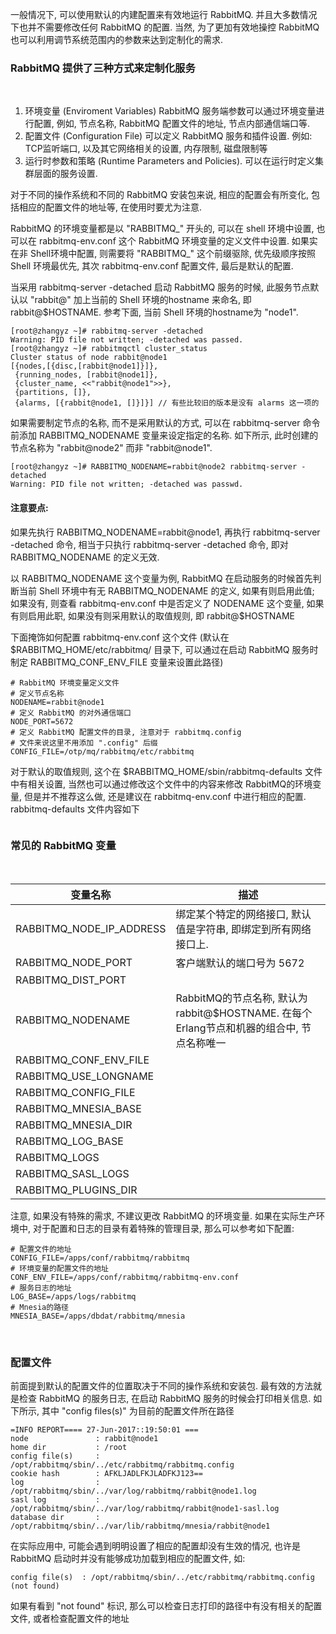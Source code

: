 
一般情况下, 可以使用默认的内建配置来有效地运行 RabbitMQ. 并且大多数情况下也并不需要修改任何 RabbitMQ 的配置. 当然, 为了更加有效地操控 RabbitMQ 也可以利用调节系统范围内的参数来达到定制化的需求.

### RabbitMQ 提供了三种方式来定制化服务

<br/>

1) 环境变量 (Enviroment Variables) RabbitMQ 服务端参数可以通过环境变量进行配置, 例如, 节点名称, RabbitMQ 配置文件的地址, 节点内部通信端口等.
2) 配置文件 (Configuration File) 可以定义 RabbitMQ 服务和插件设置. 例如: TCP监听端口, 以及其它网络相关的设置, 内存限制, 磁盘限制等
3) 运行时参数和策略 (Runtime Parameters and Policies). 可以在运行时定义集群层面的服务设置.

对于不同的操作系统和不同的 RabbitMQ 安装包来说, 相应的配置会有所变化, 包括相应的配置文件的地址等, 在使用时要尤为注意.

RabbitMQ 的环境变量都是以 "RABBITMQ_" 开头的, 可以在 shell 环境中设置, 也可以在 rabbitmq-env.conf 这个 RabbitMQ 环境变量的定义文件中设置. 如果实在非 Shell环境中配置, 则需要将 "RABBITMQ_" 这个前缀驱除, 优先级顺序按照 Shell 环境最优先, 其次 rabbitmq-env.conf 配置文件, 最后是默认的配置.

当采用 rabbitmq-server -detached 启动 RabbitMQ 服务的时候, 此服务节点默认以 "rabbit@" 加上当前的 Shell 环境的hostname 来命名, 即 rabbit@$HOSTNAME. 参考下面, 当前 Shell 环境的hostname为 "node1".

```shell
[root@zhangyz ~]# rabbitmq-server -detached
Warning: PID file not written; -detached was passed.
[root@zhangyz ~]# rabbitmqctl cluster_status
Cluster status of node rabbit@node1
[{nodes,[{disc,[rabbit@node1]}]},
 {running_nodes, [rabbit@node1]},
 {cluster_name, <<"rabbit@node1">>},
 {partitions, []},
 {alarms, [{rabbit@node1, []}]}] // 有些比较旧的版本是没有 alarms 这一项的
```

如果需要制定节点的名称, 而不是采用默认的方式, 可以在 rabbitmq-server 命令前添加 RABBITMQ_NODENAME 变量来设定指定的名称. 如下所示, 此时创建的节点名称为 "rabbit@node2" 而非 "rabbit@node1".

```shell
[root@zhangyz ~]# RABBITMQ_NODENAME=rabbit@node2 rabbitmq-server -detached
Warning: PID file not written; -detached was passwd.
```

#### 注意要点:

如果先执行 RABBITMQ_NODENAME=rabbit@node1, 再执行 rabbitmq-server -detached 命令, 相当于只执行 rabbitmq-server -detached 命令, 即对 RABBITMQ_NODENAME 的定义无效.

以 RABBITMQ_NODENAME 这个变量为例, RabbitMQ 在启动服务的时候首先判断当前 Shell 环境中有无 RABBITMQ_NODENAME 的定义, 如果有则启用此值; 如果没有, 则查看 rabbitmq-env.conf 中是否定义了 NODENAME 这个变量, 如果有则启用此职, 如果没有则采用默认的取值规则, 即 rabbit@$HOSTNAME 

下面掩饰如何配置 rabbitmq-env.conf 这个文件 (默认在 $RABBITMQ_HOME/etc/rabbitmq/ 目录下, 可以通过在启动 RabbitMQ 服务时制定 RABBITMQ_CONF_ENV_FILE 变量来设置此路径)

```shell
# RabbitMQ 环境变量定义文件
# 定义节点名称
NODENAME=rabbit@node1
# 定义 RabbitMQ 的对外通信端口
NODE_PORT=5672
# 定义 RabbitMQ 配置文件的目录, 注意对于 rabbitmq.config
# 文件来说这里不用添加 ".config" 后缀
CONFIG_FILE=/otp/mq/rabbitmq/etc/rabbitmq
```

对于默认的取值规则, 这个在 $RABBITMQ_HOME/sbin/rabbitmq-defaults 文件中有相关设置, 当然也可以通过修改这个文件中的内容来修改 RabbitMQ的环境变量, 但是并不推荐这么做, 还是建议在 rabbitmq-env.conf 中进行相应的配置. rabbitmq-defaults 文件内容如下

```shell

```

### 常见的 RabbitMQ 变量

<br/>

| 变量名称 | 描述 |
|---------|------|
| RABBITMQ_NODE_IP_ADDRESS| 绑定某个特定的网络接口, 默认值是字符串, 即绑定到所有网络接口上. |
| RABBITMQ_NODE_PORT | 客户端默认的端口号为 5672    |
| RABBITMQ_DIST_PORT |      |
| RABBITMQ_NODENAME  | RabbitMQ的节点名称, 默认为rabbit@$HOSTNAME. 在每个Erlang节点和机器的组合中, 节点名称唯一 |
| RABBITMQ_CONF_ENV_FILE |     |
| RABBITMQ_USE_LONGNAME  |     |
| RABBITMQ_CONFIG_FILE   |     |
| RABBITMQ_MNESIA_BASE   |     |
| RABBITMQ_MNESIA_DIR    |     |
| RABBITMQ_LOG_BASE      |     |
| RABBITMQ_LOGS          |     |
| RABBITMQ_SASL_LOGS     |     |
| RABBITMQ_PLUGINS_DIR   |     |

注意, 如果没有特殊的需求, 不建议更改 RabbitMQ 的环境变量. 如果在实际生产环境中, 对于配置和日志的目录有着特殊的管理目录, 那么可以参考如下配置:

```shell
# 配置文件的地址
CONFIG_FILE=/apps/conf/rabbitmq/rabbitmq
# 环境变量的配置文件的地址
CONF_ENV_FILE=/apps/conf/rabbitmq/rabbitmq-env.conf
# 服务日志的地址
LOG_BASE=/apps/logs/rabbitmq
# Mnesia的路径
MNESIA_BASE=/apps/dbdat/rabbitmq/mnesia
```

<br/>

### 配置文件

前面提到默认的配置文件的位置取决于不同的操作系统和安装包. 最有效的方法就是检查 RabbitMQ 的服务日志, 在启动 RabbitMQ 服务的时候会打印相关信息. 如下所示, 其中 "config files(s)" 为目前的配置文件所在路径

```shell
=INFO REPORT==== 27-Jun-2017::19:50:01 ===
node               : rabbit@node1
home dir           : /root
config file(s)     : /opt/rabbitmq/sbin/../etc/rabbitmq/rabbitmq.config
cookie hash        : AFKLJADLFKJLADFKJ123==
log                : /opt/rabbitmq/sbin/../var/log/rabbitmq/rabbit@node1.log
sasl log           : /opt/rabbitmq/sbin/../var/log/rabbitmq/rabbit@node1-sasl.log
database dir       : /opt/rabbitmq/sbin/../var/lib/rabbitmq/mnesia/rabbit@node1
```

在实际应用中, 可能会遇到明明设置了相应的配置却没有生效的情况, 也许是 RabbitMQ 启动时并没有能够成功加载到相应的配置文件, 如:

```shell
config file(s)  : /opt/rabbitmq/sbin/../etc/rabbitmq/rabbitmq.config (not found)
```

如果有看到 "not found" 标识, 那么可以检查日志打印的路径中有没有相关的配置文件, 或者检查配置文件的地址
